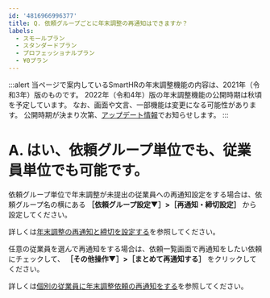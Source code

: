 ```yaml
---
id: '4816966996377'
title: Q. 依頼グループごとに年末調整の再通知はできますか？
labels:
  - スモールプラン
  - スタンダードプラン
  - プロフェッショナルプラン
  - ¥0プラン
---
```

:::alert
当ページで案内しているSmartHRの年末調整機能の内容は、2021年（令和3年）版のものです。
2022年（令和4年）版の年末調整機能の公開時期は秋頃を予定しています。
なお、画面や文言、一部機能は変更になる可能性があります。
公開時期が決まり次第、[アップデート情報](https://smarthr.jp/update)でお知らせします。
:::

# A. はい、依頼グループ単位でも、従業員単位でも可能です。

依頼グループ単位で年末調整が未提出の従業員への再通知設定をする場合は、依頼グループ名の横にある  **［依頼グループ設定▼］>［再通知・締切設定］** から設定してください。

詳しくは[年末調整の再通知と締切を設定する](https://knowledge.smarthr.jp/hc/ja/articles/360037373434)を参照してください。

任意の従業員を選んで再通知をする場合は、依頼一覧画面で再通知をしたい依頼にチェックして、 **［その他操作▼］>［まとめて再通知する］** をクリックしてください。

詳しくは[個別の従業員に年末調整依頼の再通知をする](https://knowledge.smarthr.jp/hc/ja/articles/360035370273)を参照してください。
